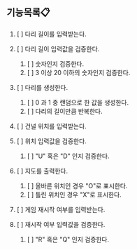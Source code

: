 ## 기능목록📋

1. [ ] 다리 길이를 입력받는다.


2. [ ] 다리 길이 입력값을 검증한다.
   1. [ ] 숫자인지 검증한다.
   2. [ ] 3 이상 20 이하의 숫자인지 검증한다.


3. [ ] 다리를 생성한다.
   1. [ ] 0 과 1 중 랜덤으로 한 값을 생성한다.
   2. [ ] 다리의 길이만큼 반복한다.


4. [ ] 건널 위치를 입력받는다.


5. [ ] 위치 입력값을 검증한다.
   1. [ ] "U" 혹은 "D" 인지 검증한다.


6. [ ] 지도를 출력한다.
   1. [ ] 올바른 위치인 경우 "O"로 표시한다.
   2. [ ] 틀린 위치인 경우 "X"로 표시한다.


7. [ ] 게임 재시작 여부를 입력받는다.


8. [ ] 재시작 여부 입력값을 검증한다.
   1. [ ] "R" 혹은 "Q" 인지 검증한다.